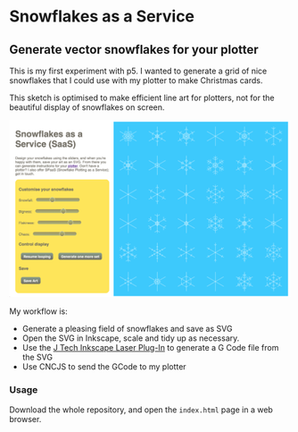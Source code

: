 # Snowflakes as a Service 
## Generate vector snowflakes for your plotter

This is my first experiment with p5. I wanted to generate a grid of nice snowflakes that I could use with my plotter to make Christmas cards. 

This sketch is optimised to make efficient line art for plotters, not for the beautiful display of snowflakes on screen. 

![](https://raw.githubusercontent.com/andrewsleigh/snowflakes/master/saas-screenshot.png)

My workflow is:

* Generate a pleasing field of snowflakes and save as SVG
* Open the SVG in Inkscape, scale and tidy up as necessary.
* Use the [J Tech Inkscape Laser Plug-In](https://jtechphotonics.com/?page_id=2012) to generate a G Code file from the SVG
* Use CNCJS to send the GCode to my plotter

### Usage

Download the whole repository, and open the `index.html` page in a web browser. 

